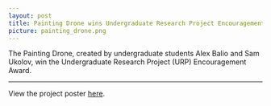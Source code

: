 ```yaml
---
layout: post
title: Painting Drone wins Undergraduate Research Project Encouragement Award
picture: painting_drone.png
---
```


The Painting Drone, created by undergraduate students Alex Balio and Sam Ukolov, win the Undergraduate Research Project (URP) Encouragement Award.

---

View the project poster <a href = "../../../../projects/misc/painting_drone.pdf">here</a>.

